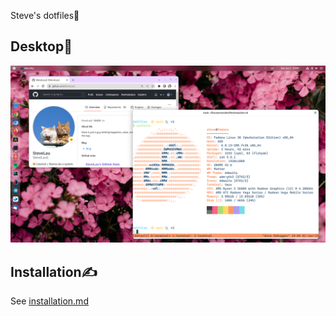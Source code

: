 Steve's dotfiles👀

## Desktop🤯

![:D](https://github.com/SteveLauC/pic/blob/main/Screenshot%20from%202023-01-01%2019-04-37.png)

## Installation✍️

See [installation.md](https://github.com/SteveLauC/dotfiles/blob/main/installation.md)
